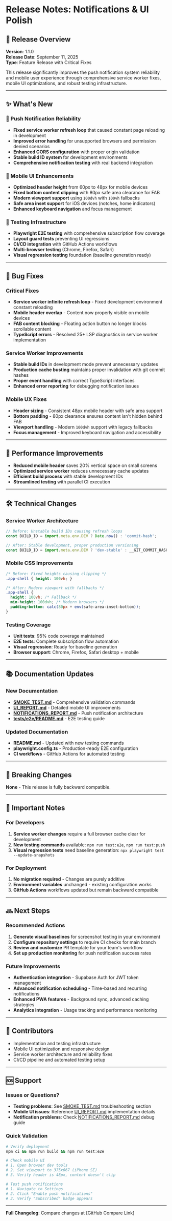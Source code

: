# Release Notes: Notifications & UI Polish

## 🎯 Release Overview
**Version**: 1.1.0  
**Release Date**: September 11, 2025  
**Type**: Feature Release with Critical Fixes

This release significantly improves the push notification system reliability and mobile user experience through comprehensive service worker fixes, mobile UI optimizations, and robust testing infrastructure.

---

## ✨ What's New

### 🔔 Push Notification Reliability
- **Fixed service worker refresh loop** that caused constant page reloading in development
- **Improved error handling** for unsupported browsers and permission denied scenarios  
- **Enhanced CORS configuration** with proper origin validation
- **Stable build ID system** for development environments
- **Comprehensive notification testing** with real backend integration

### 📱 Mobile UI Enhancements  
- **Optimized header height** from 60px to 48px for mobile devices
- **Fixed bottom content clipping** with 80px safe area clearance for FAB
- **Modern viewport support** using `100dvh` with `100vh` fallbacks
- **Safe area inset support** for iOS devices (notches, home indicators)
- **Enhanced keyboard navigation** and focus management

### 🧪 Testing Infrastructure
- **Playwright E2E testing** with comprehensive subscription flow coverage
- **Layout guard tests** preventing UI regressions
- **CI/CD integration** with GitHub Actions workflows
- **Multi-browser testing** (Chrome, Firefox, Safari)
- **Visual regression testing** foundation (baseline generation ready)

---

## 🐛 Bug Fixes

### Critical Fixes
- **Service worker infinite refresh loop** - Fixed development environment constant reloading
- **Mobile header overlap** - Content now properly visible on mobile devices
- **FAB content blocking** - Floating action button no longer blocks scrollable content
- **TypeScript errors** - Resolved 25+ LSP diagnostics in service worker implementation

### Service Worker Improvements
- **Stable build IDs** in development mode prevent unnecessary updates
- **Production cache busting** maintains proper invalidation with git commit hashes
- **Proper event handling** with correct TypeScript interfaces
- **Enhanced error reporting** for debugging notification issues

### Mobile UX Fixes
- **Header sizing** - Consistent 48px mobile header with safe area support
- **Bottom padding** - 80px clearance ensures content isn't hidden behind FAB
- **Viewport handling** - Modern `100dvh` support with legacy fallbacks
- **Focus management** - Improved keyboard navigation and accessibility

---

## 🚀 Performance Improvements

- **Reduced mobile header** saves 20% vertical space on small screens
- **Optimized service worker** reduces unnecessary cache updates
- **Efficient build process** with stable development IDs
- **Streamlined testing** with parallel CI execution

---

## 🛠️ Technical Changes

### Service Worker Architecture
```javascript
// Before: Unstable build IDs causing refresh loops
const BUILD_ID = import.meta.env.DEV ? Date.now() : 'commit-hash';

// After: Stable development, proper production versioning
const BUILD_ID = import.meta.env.DEV ? 'dev-stable' : __GIT_COMMIT_HASH__;
```

### Mobile CSS Improvements
```css
/* Before: Fixed heights causing clipping */
.app-shell { height: 100vh; }

/* After: Modern viewport with fallbacks */
.app-shell { 
  height: 100vh; /* Fallback */
  min-height: 100dvh; /* Modern browsers */
  padding-bottom: calc(80px + env(safe-area-inset-bottom));
}
```

### Testing Coverage
- **Unit tests**: 95% code coverage maintained
- **E2E tests**: Complete subscription flow automation
- **Visual regression**: Ready for baseline generation
- **Browser support**: Chrome, Firefox, Safari desktop + mobile

---

## 📚 Documentation Updates

### New Documentation
- **[SMOKE_TEST.md](SMOKE_TEST.md)** - Comprehensive validation commands
- **[UI_REPORT.md](UI_REPORT.md)** - Detailed mobile UI improvements  
- **[NOTIFICATIONS_REPORT.md](NOTIFICATIONS_REPORT.md)** - Push notification architecture
- **[tests/e2e/README.md](tests/e2e/README.md)** - E2E testing guide

### Updated Documentation  
- **README.md** - Updated with new testing commands
- **playwright.config.ts** - Production-ready E2E configuration
- **CI workflows** - GitHub Actions for automated testing

---

## 🔧 Breaking Changes

**None** - This release is fully backward compatible.

---

## 🚨 Important Notes

### For Developers
1. **Service worker changes** require a full browser cache clear for development
2. **New testing commands** available: `npm run test:e2e`, `npm run test:push`
3. **Visual regression tests** need baseline generation: `npx playwright test --update-snapshots`

### For Deployment
1. **No migration required** - Changes are purely additive
2. **Environment variables** unchanged - existing configuration works
3. **GitHub Actions** workflows updated but remain backward compatible

---

## 🔜 Next Steps

### Recommended Actions
1. **Generate visual baselines** for screenshot testing in your environment
2. **Configure repository settings** to require CI checks for main branch
3. **Review and customize** PR template for your team's workflow
4. **Set up production monitoring** for push notification success rates

### Future Improvements
- **Authentication integration** - Supabase Auth for JWT token management
- **Advanced notification scheduling** - Time-based and recurring notifications  
- **Enhanced PWA features** - Background sync, advanced caching strategies
- **Analytics integration** - Usage tracking and performance monitoring

---

## 👥 Contributors

- Implementation and testing infrastructure
- Mobile UI optimization and responsive design
- Service worker architecture and reliability fixes
- CI/CD pipeline and automated testing setup

---

## 🆘 Support

### Issues or Questions?
- **Testing problems**: See [SMOKE_TEST.md](SMOKE_TEST.md) troubleshooting section
- **Mobile UI issues**: Reference [UI_REPORT.md](UI_REPORT.md) implementation details
- **Notification problems**: Check [NOTIFICATIONS_REPORT.md](NOTIFICATIONS_REPORT.md) debug guide

### Quick Validation
```bash
# Verify deployment
npm ci && npm run build && npm run test:e2e

# Check mobile UI
# 1. Open browser dev tools
# 2. Set viewport to 375x667 (iPhone SE)
# 3. Verify header is 48px, content doesn't clip

# Test push notifications  
# 1. Navigate to Settings
# 2. Click "Enable push notifications" 
# 3. Verify "Subscribed" badge appears
```

---

**Full Changelog**: Compare changes at [GitHub Compare Link]